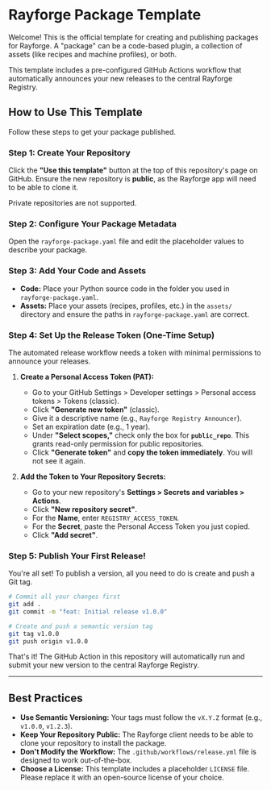 # Rayforge Package Template

Welcome! This is the official template for creating and publishing packages for Rayforge.
A "package" can be a code-based plugin, a collection of assets (like recipes and
machine profiles), or both.

This template includes a pre-configured GitHub Actions workflow that automatically
announces your new releases to the central Rayforge Registry.

## How to Use This Template

Follow these steps to get your package published.

### Step 1: Create Your Repository

Click the **"Use this template"** button at the top of this repository's page on
GitHub. Ensure the new repository is **public**, as the Rayforge app will need
to be able to clone it.

Private repositories are not supported.

### Step 2: Configure Your Package Metadata

Open the `rayforge-package.yaml` file and edit the placeholder values to describe
your package.

### Step 3: Add Your Code and Assets

- **Code:** Place your Python source code in the folder you used in `rayforge-package.yaml`.
- **Assets:** Place your assets (recipes, profiles, etc.) in the `assets/`
  directory and ensure the paths in `rayforge-package.yaml` are correct.

### Step 4: Set Up the Release Token (One-Time Setup)

The automated release workflow needs a token with minimal permissions to announce your releases.

1.  **Create a Personal Access Token (PAT):**
    - Go to your GitHub Settings > Developer settings > Personal access tokens > Tokens (classic).
    - Click **"Generate new token"** (classic).
    - Give it a descriptive name (e.g., `Rayforge Registry Announcer`).
    - Set an expiration date (e.g., 1 year).
    - Under **"Select scopes,"** check only the box for **`public_repo`**. This grants read-only
      permission for public repositories.
    - Click **"Generate token"** and **copy the token immediately**. You will not see it again.

2.  **Add the Token to Your Repository Secrets:**
    - Go to your new repository's **Settings > Secrets and variables > Actions**.
    - Click **"New repository secret"**.
    - For the **Name**, enter `REGISTRY_ACCESS_TOKEN`.
    - For the **Secret**, paste the Personal Access Token you just copied.
    - Click **"Add secret"**.

### Step 5: Publish Your First Release!

You're all set! To publish a version, all you need to do is create and push a Git tag.

```bash
# Commit all your changes first
git add .
git commit -m "feat: Initial release v1.0.0"

# Create and push a semantic version tag
git tag v1.0.0
git push origin v1.0.0
```

That's it! The GitHub Action in this repository will automatically run and submit your
new version to the central Rayforge Registry.

---

## Best Practices

- **Use Semantic Versioning:** Your tags must follow the `vX.Y.Z` format (e.g., `v1.0.0`, `v1.2.3`).
- **Keep Your Repository Public:** The Rayforge client needs to be able to clone your repository to install the package.
- **Don't Modify the Workflow:** The `.github/workflows/release.yml` file is designed to work out-of-the-box.
- **Choose a License:** This template includes a placeholder `LICENSE` file. Please replace it with an open-source license of your choice.
